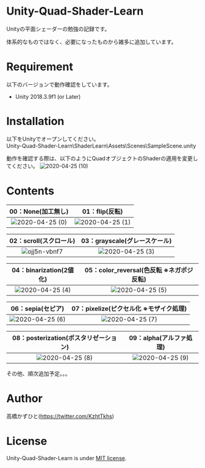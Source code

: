# Unity-Quad-Shader-Learn
Unityの平面シェーダーの勉強の記録です。
 
体系的なものではなく、必要になったものから雑多に追加しています。

# Requirement
 
以下のバージョンで動作確認をしています。<br>
* Unity 2018.3.9f1 (or Later)
 
# Installation

以下をUnityでオープンしてください。<br>
Unity-Quad-Shader-Learn\ShaderLearn\Assets\Scenes\SampleScene.unity

動作を確認する際は、以下のようにQuadオブジェクトのShaderの適用を変更してください。
![2020-04-25 (10)](https://user-images.githubusercontent.com/37477845/80282565-02f40700-874d-11ea-8bf9-a89310340573.png)

# Contents
|00：None(加工無し)|01：flip(反転)|
:---:|:---:
|![2020-04-25 (0)](https://user-images.githubusercontent.com/37477845/80282520-f66fae80-874c-11ea-8d44-6503bf194479.png)|![2020-04-25 (1)](https://user-images.githubusercontent.com/37477845/80282552-ff608000-874c-11ea-9cb0-e9df1401452f.png)|

|02：scroll(スクロール)|03：grayscale(グレースケール)|
:---:|:---:
|![ojj5n-vbnf7](https://user-images.githubusercontent.com/37477845/80282566-038c9d80-874d-11ea-9f43-d8ba1365ef6b.gif)|![2020-04-25 (3)](https://user-images.githubusercontent.com/37477845/80282556-0091ad00-874d-11ea-9c1a-adb0735457d1.png)|

|04：binarization(2値化)|05：color_reversal(色反転 ※ネガポジ反転)|
:---:|:---:
|![2020-04-25 (4)](https://user-images.githubusercontent.com/37477845/80282558-012a4380-874d-11ea-9871-7d50ac520136.png)|![2020-04-25 (5)](https://user-images.githubusercontent.com/37477845/80282559-012a4380-874d-11ea-9906-6ca8fc9b7cba.png)|

|06：sepia(セピア)|07：pixelize(ピクセル化 ※モザイク処理)|
:---:|:---:
|![2020-04-25 (6)](https://user-images.githubusercontent.com/37477845/80282560-01c2da00-874d-11ea-99c0-44534a7cb971.png)|![2020-04-25 (7)](https://user-images.githubusercontent.com/37477845/80282561-025b7080-874d-11ea-800d-a04d5c651d99.png)|

|08：posterization(ポスタリゼーション)|09：alpha(アルファ処理)|
:---:|:---:
|![2020-04-25 (8)](https://user-images.githubusercontent.com/37477845/80282563-025b7080-874d-11ea-8e38-a69d41543f7c.png)|![2020-04-25 (9)](https://user-images.githubusercontent.com/37477845/80282564-02f40700-874d-11ea-80b0-28b0d20e5564.png)|

その他、順次追加予定。。。

# Author
高橋かずひと(https://twitter.com/KzhtTkhs)
 
# License 
Unity-Quad-Shader-Learn is under [MIT license](https://en.wikipedia.org/wiki/MIT_License).
